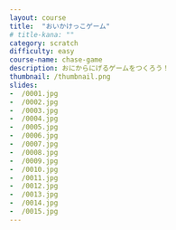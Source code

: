 ```yaml
---
layout: course
title:  "おいかけっこゲーム"
# title-kana: ""
category: scratch
difficulty: easy
course-name: chase-game
description: おにからにげるゲームをつくろう！
thumbnail: /thumbnail.png
slides:
-  /0001.jpg
-  /0002.jpg
-  /0003.jpg
-  /0004.jpg
-  /0005.jpg
-  /0006.jpg
-  /0007.jpg
-  /0008.jpg
-  /0009.jpg
-  /0010.jpg
-  /0011.jpg
-  /0012.jpg
-  /0013.jpg
-  /0014.jpg
-  /0015.jpg
---
```

